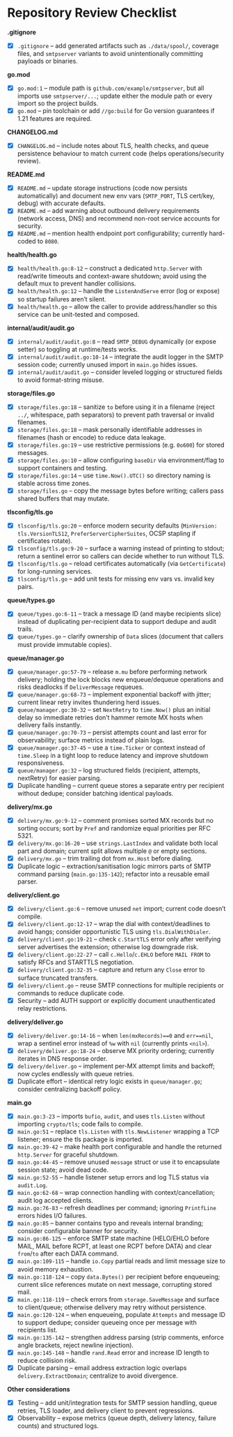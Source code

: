 # Repository Review Checklist

**.gitignore**
- [x] `.gitignore` – add generated artifacts such as `./data/spool/`, coverage files, and `smtpserver` variants to avoid unintentionally committing payloads or binaries.

**go.mod**
- [x] `go.mod:1` – module path is `github.com/example/smtpserver`, but all imports use `smtpserver/...`; update either the module path or every import so the project builds.
- [x] `go.mod` – pin toolchain or add `//go:build` for Go version guarantees if 1.21 features are required.

**CHANGELOG.md**
- [x] `CHANGELOG.md` – include notes about TLS, health checks, and queue persistence behaviour to match current code (helps operations/security review).

**README.md**
- [x] `README.md` – update storage instructions (code now persists automatically) and document new env vars (`SMTP_PORT`, TLS cert/key, debug) with accurate defaults.
- [x] `README.md` – add warning about outbound delivery requirements (network access, DNS) and recommend non-root service accounts for security.
- [x] `README.md` – mention health endpoint port configurability; currently hard-coded to `8080`.

**health/health.go**
- [x] `health/health.go:8-12` – construct a dedicated `http.Server` with read/write timeouts and context-aware shutdown; avoid using the default mux to prevent handler collisions.
- [x] `health/health.go:12` – handle the `ListenAndServe` error (log or expose) so startup failures aren’t silent.
- [x] `health/health.go` – allow the caller to provide address/handler so this service can be unit-tested and composed.

**internal/audit/audit.go**
- [x] `internal/audit/audit.go:8` – read `SMTP_DEBUG` dynamically (or expose setter) so toggling at runtime/tests works.
- [x] `internal/audit/audit.go:10-14` – integrate the audit logger in the SMTP session code; currently unused import in `main.go` hides issues.
- [x] `internal/audit/audit.go` – consider leveled logging or structured fields to avoid format-string misuse.

**storage/files.go**
- [x] `storage/files.go:18` – sanitize `to` before using it in a filename (reject `../`, whitespace, path separators) to prevent path traversal or invalid filenames.
- [x] `storage/files.go:18` – mask personally identifiable addresses in filenames (hash or encode) to reduce data leakage.
- [x] `storage/files.go:19` – use restrictive permissions (e.g. `0o600`) for stored messages.
- [x] `storage/files.go:10` – allow configuring `baseDir` via environment/flag to support containers and testing.
- [x] `storage/files.go:14` – use `time.Now().UTC()` so directory naming is stable across time zones.
- [x] `storage/files.go` – copy the message bytes before writing; callers pass shared buffers that may mutate.

**tlsconfig/tls.go**
- [x] `tlsconfig/tls.go:20` – enforce modern security defaults (`MinVersion: tls.VersionTLS12`, `PreferServerCipherSuites`, OCSP stapling if certificates rotate).
- [x] `tlsconfig/tls.go:9-20` – surface a warning instead of printing to stdout; return a sentinel error so callers can decide whether to run without TLS.
- [x] `tlsconfig/tls.go` – reload certificates automatically (via `GetCertificate`) for long-running services.
- [x] `tlsconfig/tls.go` – add unit tests for missing env vars vs. invalid key pairs.

**queue/types.go**
- [x] `queue/types.go:6-11` – track a message ID (and maybe recipients slice) instead of duplicating per-recipient data to support dedupe and audit trails.
- [x] `queue/types.go` – clarify ownership of `Data` slices (document that callers must provide immutable copies).

**queue/manager.go**
- [x] `queue/manager.go:57-79` – release `m.mu` before performing network delivery; holding the lock blocks new enqueue/dequeue operations and risks deadlocks if `DeliverMessage` requeues.
- [x] `queue/manager.go:68-73` – implement exponential backoff with jitter; current linear retry invites thundering herd issues.
- [x] `queue/manager.go:30-32` – set `NextRetry` to `time.Now()` plus an initial delay so immediate retries don’t hammer remote MX hosts when delivery fails instantly.
- [x] `queue/manager.go:70-73` – persist attempts count and last error for observability; surface metrics instead of plain logs.
- [x] `queue/manager.go:37-45` – use a `time.Ticker` or context instead of `time.Sleep` in a tight loop to reduce latency and improve shutdown responsiveness.
- [x] `queue/manager.go:32` – log structured fields (recipient, attempts, nextRetry) for easier parsing.
- [x] Duplicate handling – current queue stores a separate entry per recipient without dedupe; consider batching identical payloads.

**delivery/mx.go**
- [x] `delivery/mx.go:9-12` – comment promises sorted MX records but no sorting occurs; sort by `Pref` and randomize equal priorities per RFC 5321.
- [x] `delivery/mx.go:16-20` – use `strings.LastIndex` and validate both local part and domain; current split allows multiple `@` or empty sections.
- [x] `delivery/mx.go` – trim trailing dot from `mx.Host` before dialing.
- [x] Duplicate logic – extraction/sanitisation logic mirrors parts of SMTP command parsing (`main.go:135-142`); refactor into a reusable email parser.

**delivery/client.go**
- [x] `delivery/client.go:6` – remove unused `net` import; current code doesn’t compile.
- [x] `delivery/client.go:12-17` – wrap the dial with context/deadlines to avoid hangs; consider opportunistic TLS using `tls.DialWithDialer`.
- [x] `delivery/client.go:19-21` – check `c.StartTLS` error only after verifying server advertises the extension; otherwise log downgrade risk.
- [x] `delivery/client.go:22-27` – call `c.Hello`/`c.EHLO` before `MAIL FROM` to satisfy RFCs and STARTTLS negotiation.
- [x] `delivery/client.go:32-35` – capture and return any `Close` error to surface truncated transfers.
- [x] `delivery/client.go` – reuse SMTP connections for multiple recipients or commands to reduce duplicate code.
- [x] Security – add AUTH support or explicitly document unauthenticated relay restrictions.

**delivery/deliver.go**
- [x] `delivery/deliver.go:14-16` – when `len(mxRecords)==0` and `err==nil`, wrap a sentinel error instead of `%w` with `nil` (currently prints `<nil>`).
- [x] `delivery/deliver.go:18-24` – observe MX priority ordering; currently iterates in DNS response order.
- [x] `delivery/deliver.go` – implement per-MX attempt limits and backoff; now cycles endlessly with queue retries.
- [x] Duplicate effort – identical retry logic exists in `queue/manager.go`; consider centralizing backoff policy.

**main.go**
- [x] `main.go:3-23` – imports `bufio`, `audit`, and uses `tls.Listen` without importing `crypto/tls`; code fails to compile.
- [x] `main.go:51` – replace `tls.Listen` with `tls.NewListener` wrapping a TCP listener; ensure the tls package is imported.
- [x] `main.go:39-42` – make health port configurable and handle the returned `http.Server` for graceful shutdown.
- [x] `main.go:44-45` – remove unused `message` struct or use it to encapsulate session state; avoid dead code.
- [x] `main.go:52-55` – handle listener setup errors and log TLS status via `audit.Log`.
- [x] `main.go:62-68` – wrap connection handling with context/cancellation; audit log accepted clients.
- [x] `main.go:76-83` – refresh deadlines per command; ignoring `PrintfLine` errors hides I/O failures.
- [x] `main.go:85` – banner contains typo and reveals internal branding; consider configurable banner for security.
- [x] `main.go:86-125` – enforce SMTP state machine (HELO/EHLO before MAIL, MAIL before RCPT, at least one RCPT before DATA) and clear `from`/`to` after each DATA command.
- [x] `main.go:109-115` – handle `io.Copy` partial reads and limit message size to avoid memory exhaustion.
- [x] `main.go:118-124` – copy `data.Bytes()` per recipient before enqueueing; current slice references mutate on next message, corrupting stored mail.
- [x] `main.go:118-119` – check errors from `storage.SaveMessage` and surface to client/queue; otherwise delivery may retry without persistence.
- [x] `main.go:120-124` – when enqueueing, populate `Attempts` and message ID to support dedupe; consider queueing once per message with recipients list.
- [x] `main.go:135-142` – strengthen address parsing (strip comments, enforce angle brackets, reject newline injection).
- [x] `main.go:145-148` – handle `rand.Read` error and increase ID length to reduce collision risk.
- [x] Duplicate parsing – email address extraction logic overlaps `delivery.ExtractDomain`; centralize to avoid divergence.

**Other considerations**
- [x] Testing – add unit/integration tests for SMTP session handling, queue retries, TLS loader, and delivery client to prevent regressions.
- [x] Observability – expose metrics (queue depth, delivery latency, failure counts) and structured logs.
